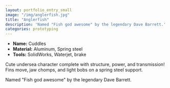 ```yaml
---
layout: portfolio_entry_small
image: "/img/anglerfish.jpg"
title: "Anglerfish"
description: 'Named "Fish god awesome" by the legendary Dave Barrett.'
categories: prototyping
---
```


- **Name:** Cuddles
- **Material:** Aluminum, Spring steel
- **Tools:** SolidWorks, Waterjet, brake

Cute undersea character complete with structure, power, and transmission!  Fins
move, jaw chomps, and light bobs on a spring steel support.

Named "Fish god awesome" by the legendary Dave Barrett.
